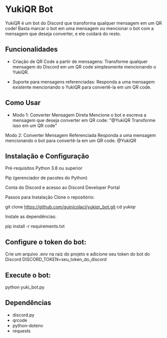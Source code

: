 # YukiQR Bot
YukiQR é um bot do Discord que transforma qualquer mensagem em um QR code! Basta marcar o bot em uma mensagem ou mencionar o bot com a mensagem que deseja converter, e ele cuidará do resto.

## Funcionalidades

- Criação de QR Code a partir de mensagens: Transforme qualquer mensagem do Discord em um QR code simplesmente mencionando o YukiQR.

- Suporte para mensagens referenciadas: Responda a uma mensagem existente mencionando o YukiQR para convertê-la em um QR code.

## Como Usar
- Modo 1: Converter Mensagem Direta
Mencione o bot e escreva a mensagem que deseja converter em QR code: 
"@YukiQR Transforme isso em um QR code"

Modo 2: Converter Mensagem Referenciada
Responda a uma mensagem mencionando o bot para convertê-la em um QR code.
@YukiQR

## Instalação e Configuração
Pré-requisitos
Python 3.8 ou superior

Pip (gerenciador de pacotes do Python)

Conta do Discord e acesso ao Discord Developer Portal

Passos para Instalação
Clone o repositório:


git clone https://github.com/guinicolaci/yukiqr_bot.git
cd yukiqr

Instale as dependências:

pip install -r requirements.txt

## Configure o token do bot:
Crie um arquivo .env na raiz do projeto e adicione seu token do bot do Discord
DISCORD_TOKEN=seu_token_do_discord

## Execute o bot:

python yuki_bot.py

## Dependências
- discord.py
- qrcode
- python-dotenv
- requests
